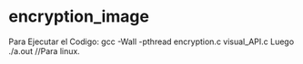 # encryption_image

Para Ejecutar el Codigo:
gcc -Wall -pthread encryption.c visual_API.c
Luego ./a.out //Para linux.
